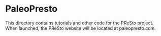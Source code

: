 # PaleoPresto

This directory contains tutorials and other code for the PReSto project. When launched, the PReSto website will be located at paleopresto.com.
